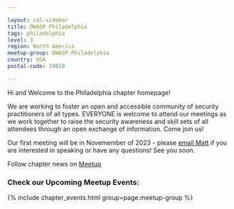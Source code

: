 ```yaml
---

layout: col-sidebar
title: OWASP Philadelphia
tags: philadelphia
level: 3
region: North America
meetup-group: OWASP-Philadelphia
country: USA
postal-code: 19019

---
```

Hi and Welcome to the Philadelphia chapter homepage! 

We are working to foster an open and accessible community of security practitioners of all types. EVERYONE is welcome to attend our meetings as we work together to raise the security awareness and skill sets of all attendees through an open exchange of information. Come join us!

Our first meeting will be in Novemember of 2023 - please <a href="mailto:higgs.json@owasp.org">email Matt</a> if you are interested in speaking or have any questions! See you soon.

Follow chapter news on [Meetup](https://www.meetup.com/OWASP-Philadelphia/) 


### Check our Upcoming Meetup Events:
{% include chapter_events.html group=page.meetup-group %}
